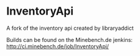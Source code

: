 # InventoryApi
A fork of the inventory api created by libraryaddict

Builds can be found on the Minebench.de jenkins: http://ci.minebench.de/job/InventoryApi/
